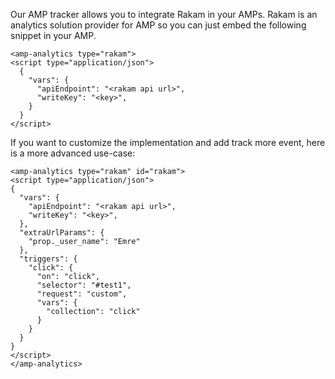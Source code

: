 Our AMP tracker allows you to integrate Rakam in your AMPs. Rakam is an analytics solution provider for AMP so you can just embed the following snippet in your AMP.

```
<amp-analytics type="rakam">
<script type="application/json">
  {
    "vars": {
      "apiEndpoint": "<rakam api url>",
      "writeKey": "<key>",
    }
  }
</script>
```

If you want to customize the implementation and add track more event, here is a more advanced use-case:

```
<amp-analytics type="rakam" id="rakam">
<script type="application/json">
{
  "vars": {
    "apiEndpoint": "<rakam api url>",
    "writeKey": "<key>",
  },
  "extraUrlParams": {
    "prop._user_name": "Emre"
  },
  "triggers": {
    "click": {
      "on": "click",
      "selector": "#test1",
      "request": "custom",
      "vars": {
        "collection": "click"
      }
    }
  }
}
</script>
</amp-analytics>
```
